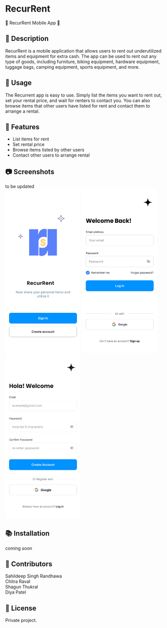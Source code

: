 # RecurRent

🚀 RecurRent Mobile App 📱

## 📝 Description

RecurRent is a mobile application that allows users to rent out underutilized items and equipment for extra cash. The app can be used to rent out any type of goods, including furniture, biking equipment, hardware equipment, luggage bags, camping equipment, sports equipment, and more.

## 📱 Usage

The Recurrent app is easy to use. Simply list the items you want to rent out, set your rental price, and wait for renters to contact you. You can also browse items that other users have listed for rent and contact them to arrange a rental.

## 🌟 Features

- List items for rent
- Set rental price
- Browse items listed by other users
- Contact other users to arrange rental

## 📷 Screenshots

to be updated <br>
<img src="./img/Openning screen.png" alt="Openning Screen" width="240" />  <img src="./img/Log In.png" alt="Login Screen" width="240" />  <img src="./img/Sign Up.png" alt="Sign Up Screen" width="240" />
<!-- ![Screenshot 1](/screenshots/screenshot1.png)
![Screenshot 2](/screenshots/screenshot2.png) -->

## 📚 Installation

coming soon

<!-- 1. Clone the repository
2. Install dependencies using `npm install`
3. Run the app using `npm start` -->

## 🤝 Contributors

Sahildeep Singh Randhawa
<br>Chitra Raval
<br>Shagun Thukral
<br>Diya Patel

## 📝 License

Private project.
